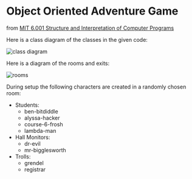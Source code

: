 
Object Oriented Adventure Game
==============================
from [MIT 6.001 Structure and Interpretation of Computer
Programs](https://ocw.mit.edu/courses/electrical-engineering-and-computer-science/6-001-structure-and-interpretation-of-computer-programs-spring-2005/projects/)


Here is a class diagram of the classes in the given code:

![class diagram](/OOAdventure_objects.png)

Here is a diagram of the rooms and exits:

![rooms](/OOAdventure_rooms.png)

During setup the following characters are created in a randomly chosen
room:
  - Students:
    - ben-bitdiddle
    - alyssa-hacker
    - course-6-frosh
    - lambda-man
  - Hall Monitors:
    - dr-evil
    - mr-bigglesworth
  - Trolls:
    - grendel
    - registrar
